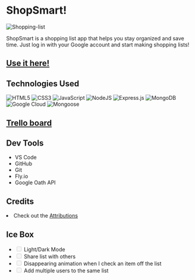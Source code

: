 <h1>ShopSmart!</h1>


<img src="" alt="Shopping-list">


<p>ShopSmart is a shopping list app that helps you stay organized and save time. Just log in with your Google account and start making shopping lists!</p>

<h2>
<a href="shoppinglistfly.fly.dev" rel="nofollow">Use it here!</a>
</h2>

<h2>Technologies Used</h2>

![HTML5](https://img.shields.io/badge/html5-%23E34F26.svg?style=for-the-badge&logo=html5&logoColor=white)
![CSS3](https://img.shields.io/badge/css3-%231572B6.svg?style=for-the-badge&logo=css3&logoColor=white)
![JavaScript](https://img.shields.io/badge/javascript-%23323330.svg?style=for-the-badge&logo=javascript&logoColor=%23F7DF1E)
![NodeJS](https://img.shields.io/badge/node.js-6DA55F?style=for-the-badge&logo=node.js&logoColor=white)
![Express.js](https://img.shields.io/badge/express.js-%23404d59.svg?style=for-the-badge&logo=express&logoColor=%2361DAFB)
![MongoDB](https://img.shields.io/badge/MongoDB-%234ea94b.svg?style=for-the-badge&logo=mongodb&logoColor=white)
![Google Cloud](https://img.shields.io/badge/GoogleCloud-%234285F4.svg?style=for-the-badge&logo=google-cloud&logoColor=white)
![Mongoose](https://miro.medium.com/max/98/1*rchG6FrxrvUsgxnfgoq8ow.webp)


<h2>
<a href="https://trello.com/b/Dmk4ydbq"> Trello board</a>

<h2>Dev Tools</h2>

<ul>
<li>VS Code</li>
<li>GitHub</li>
<li>Git</li>
<li>Fly.io</li>
<li>Google Oath API</li>
</ul>

<h2>Credits</h2>
<li>
Check out the
<a href="https://github.com/juanm98/Shopping-List/blob/main/Assets.md">Attributions</a>
</li>


<h2>Ice Box</h2>

<ul class="contains-task-list">

<li class="task-list-item"><input type="checkbox" id="" disabled="" class="task-list-item-checkbox"> Light/Dark Mode</li>
<li class="task-list-item"><input type="checkbox" id="" disabled="" class="task-list-item-checkbox"> Share list with others</li>
<li class="task-list-item"><input type="checkbox" id="" disabled="" class="task-list-item-checkbox"> Disappearing animation when I check an item off the list</li>
<li class="task-list-item"><input type="checkbox" id="" disabled="" class="task-list-item-checkbox"> Add multiple users to the same list</li>
</ul>